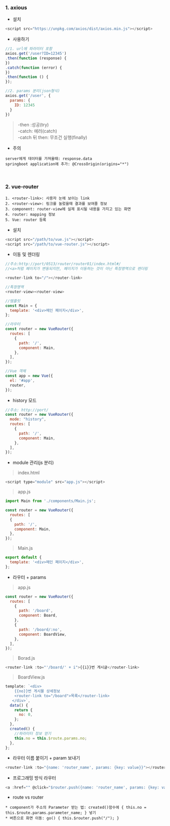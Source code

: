 ### 1. axious

- 설치
```javascript
<script src="https://unpkg.com/axios/dist/axios.min.js"></script>
```

- 사용하기
```javascript
//1. url에 파라미터 포함
axios.get('/user?ID=12345')
.then(function (response) {
})
.catch(function (error) {
})
.then(function () {
});

//2. params 분리(json형식)
axios.get('/user', {
  params: {
    ID: 12345
  }
})
```
> -then :성공(try) <br>
> -catch: 에러(catch) <br>
> -catch 뒤 then: 무조건 실행(finally)

- 주의
```
server에게 데이터를 가져올때: response.data
springboot application에 추가: @CrossOrigin(origins="*")
```

<br>

### 2. vue-router

```
1. <router-link>: 사용자 눈에 보이는 link
2. <router-view>: 링크를 눌렀을때 결과를 보여줄 정보
3. component: router-view에 실제 표시될 내용을 가지고 있는 화면
4. router: mapping 정보
5. Vue: router 등록
```

- 설치
```javascript
<script src="/path/to/vue.js"></script>
<script src="/path/to/vue-router.js"></script>
```

- 이동 및 렌더링
```javascript
//주소:http://port/0513/router/router01/index.html#/
//<a>처럼 페이지가 변동되지만, 페이지가 이동하는 것이 아닌 특정영역으로 렌더링

<router-link to="/"></router-link>

//특정영역
<router-view><router-view>

//템플릿
const Main = {
  template: '<div>메인 페이지</div>',
};

//라우터
const router = new VueRouter({
  routes: [
    {
      path: '/',
      component: Main,
    },
  ],
});

//Vue 객체
const app = new Vue({
  el: '#app',
  router,
});
```

- history 모드
```javascript
//주소: http://port/
const router = new VueRouter({
  mode: "history",
  routes: [
    {
      path: '/',
      component: Main,
    },
  ],
});
```

- module 관리(js 분리)
> index.html
```javascript
<script type="module" src="app.js"></script>
```
> app.js
```javascript
import Main from './components/Main.js';

const router = new VueRouter({
  routes: [
  {
    path: '/',
    component: Main,
  },
});
```

> Main.js
```javascript
export default {
  template: '<div>메인 페이지</div>',
};
```

- 라우터 + params

> app.js
```javascript
const router = new VueRouter({
  routes: [
    {
      path: '/board',
      component: Board,
    },
    {
      path: '/board/:no',
      component: BoardView,
    },
  ],
});
```

> Borad.js
```javascript
<router-link :to="'/board/' + i">{{i}}번 게시글</router-link>
```

> BoardView.js
```javascript
template: `<div>
    {{no}}번 게시물 상세정보
    <router-link to="/board">목록</router-link>
   </div>`,
  data() {
    return {
      no: 0,
    };
  },
  created() {
    //파라미터 정보 얻기
    this.no = this.$route.params.no;
  },
};
```

- 라우터 이름 붙이기 + param 보내기
```javascript
<router-link :to="{name: 'router_name', params: {key: value}}"></router-link>
```

- 프로그래밍 방식 라우터
```javascript
<a :href="" @click="$router.push({name: 'router_name', params: {key: value}})"></a>
```

- route vs router
```
* component가 주소의 Parameter 받는 법: created()함수에 { this.no = this.$route.params.parameter_name; } 넣기
* 버튼으로 화면 이동: go() { this.$router.push("/"); }
```
